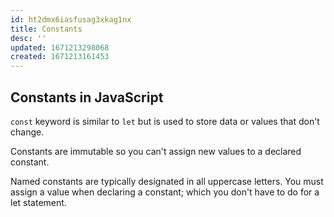 ```yaml
---
id: ht2dmx6iasfusag3xkag1nx
title: Constants
desc: ''
updated: 1671213298068
created: 1671213161453
---
```

## Constants in JavaScript

```const``` keyword is similar to ```let``` but is used to store data or values that don't change.

Constants are immutable so you can't assign new values to a declared constant.

Named constants are typically designated in all uppercase letters. You must assign a value when declaring a constant; which you don't have to do for a let statement.

